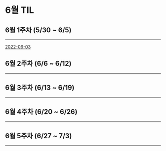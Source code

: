 # 6월 TIL
## 6월 1주차 (5/30 ~ 6/5)
---
[2022-06-03](/journal/2022-06-03.md)  
## 6월 2주차 (6/6 ~ 6/12)
---
## 6월 3주차 (6/13 ~ 6/19)
---
## 6월 4주차 (6/20 ~ 6/26)
---
## 6월 5주차 (6/27 ~ 7/3)
---
